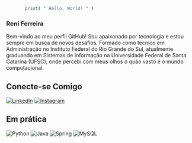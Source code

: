 
  
  ```python
         print( " Hello, World! " )
  ```

</div>

### Reni Ferreira

Bem-vindo ao meu perfil GitHub! Sou apaixonado por tecnologia e estou sempre em busca de novos desafios. Formado como tecnico em Administração no Instituto Federal do Rio Grande do Sul, atualmente graduando em Sistemas de Informação na Universidade Federal de Santa Catarina (UFSC), onde percebi com meus olhos o quão vasto é o mundo computacional.

## Conecte-se Comigo

[![LinkedIn](https://img.shields.io/badge/LinkedIn-000?style=for-the-badge&logo=linkedin&logoColor=0E76A8)](https://www.linkedin.com/in/linkedin.com/in/renirogete/)
[![Instagram](https://img.shields.io/badge/Instagram-000?style=for-the-badge&logo=instagram)](https://www.instagram.com/renirogete_/?igsh=YWJmZnB5YXc5MDRp)


## Em prática

![Python](https://img.shields.io/badge/python-000000?style=for-the-badge&logo=python&logoColor=white)
![Java](https://img.shields.io/badge/java-%23000000.svg?style=for-the-badge&logo=openjdk&logoColor=white)
![Spring](https://img.shields.io/badge/Spring-000000?style=for-the-badge&logo=spring&logoColor=white)
![MySQL](https://img.shields.io/badge/MySQL-00000F?style=for-the-badge&logo=mysql&logoColor=white)

